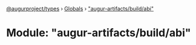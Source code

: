 [@augurproject/types](../README.md) › [Globals](../globals.md) › ["augur-artifacts/build/abi"](_augur_artifacts_build_abi_.md)

# Module: "augur-artifacts/build/abi"


